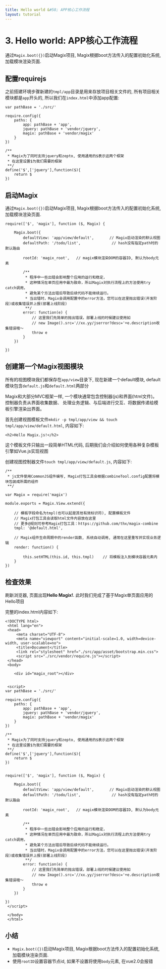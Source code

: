 ```yaml
---
title: Hello world &#58; APP核心工作流程
layout: tutorial
---
```


# 3. Hello world: APP核心工作流程

通过`Magix.boot({})`启动Magix项目, Magix根据boot方法传入的配置初始化系统, 加载模块渲染页面.


## 配置requirejs

之前搭建环境步骤新建的`tmpl/app`目录是用来存放项目相关文件的, 所有项目相关模块都是`app`开头的, 所以我们在`index.html`中添加app配置:

    var pathBase = './src/'

    require.config({
        paths: {
            app: pathBase + 'app',
            jquery: pathBase + 'vendor/jquery',
            magix: pathBase + 'vendor/magix'
        }
    })

    /**
     * Magix为了同时支持jquery和zepto, 使用通用的$表示这两个框架
     * 在这里设置$为我们需要的框架
     **/
    define('$',['jquery'],function($){
        return $
    })




## 启动Magix

通过`Magix.boot({})`启动Magix项目, Magix根据boot方法传入的配置初始化系统, 加载模块渲染页面.


    require(['$', 'magix'], function ($, Magix) {

        Magix.boot({
            defaultView: 'app/view/default',       // Magix启动渲染的默认视图
            defaultPath: '/todo/list',              // hash没有指定path时的默认路由

            rootId: 'magix_root',   // magix模块渲染DOM的容器ID, 默认为body元素

            /**
             * 程序中一些出错会影响整个应用的运行和稳定，
             * 这种情况在单页应用中最为致命，所以Magix对执行流程上的方法使用try catch调用，
             * 避免某个方法出错后导致后续代码不能继续运行。
             * 当出错时，Magix会调用配置中的error方法，您可以在这里抛出错误(开发阶段)或收集错误并上报(部署上线阶段)
             **/
            error: function(e) {
                // 这里我们先简单的抛出错误，部署上线的时候建议使用如
                // new Image().src='//xx.yy/jserror?desc='+e.description收集错误哦～
                throw e
            }
        })

    })


## 创建第一个Magix视图模块

所有的视图模块我们都保存在`app/view`目录下, 现在新建一个default模块, default模块包含`default.js`和`default.html`两部分

Magix和大部分MVC框架一样, 一个模块通常包含控制器(js)和界面(html文件)。 控制器负责从界面收集数据、 处理业务逻辑、与后端进行交互、将数据传递给模板引擎渲染出界面。

首先创建视图模板文件`mkdir -p tmpl/app/view && touch tmpl/app/view/default.html`, 内容如下:

    <h2>Hello Magix.js!</h2>

这个模板文件只输出一段简单HTML代码, 后期我们会介绍如何使用各种复杂模板引擎如Vue.js实现视图

创建视图控制器文件`touch tmpl/app/view/default.js`, 内容如下:



    /**
     * js文件使用CommonJS组件编写, Magix打包工具会根据combineTool.config配置将模块包装成所需的组件
     **/

    var Magix = require('magix')

    module.exports = Magix.View.extend({

        // 模板字段命名为tmpl(也可以起是其他有效标识符), 配置模板文件
        // Magix打包工具会读取html文件内容放在这里
        // 更多@规则可参考Magix打包工具：https://github.com/thx/magix-combine
        tmpl: '@default.html',

        // Magix组件生命周期中的render函数, 系统自动调用, 通常在这里重写并实现业务逻辑
        render: function() {

            this.setHTML(this.id, this.tmpl)    // 将模板注入到模块容器元素内
        }
    })


## 检查效果

刷新浏览器, 页面出现**Hello Magix!**. 此时我们完成了基于Magix单页面应用的Hello项目

完整的index.html内容如下:

    <!DOCTYPE html>
     <html lang="en">
     <head>
         <meta charset="UTF-8">
         <meta name="viewport" content="initial-scale=1.0, width=device-width, user-scalable=no">
         <title>Document</title>
         <link rel="stylesheet" href="./src/app/asset/bootstrap.min.css">
         <script src="./src/vendor/require.js"></script>
     </head>
     <body>

        <div id="magix_root"></div>


     <script>
    var pathBase = './src/'

    require.config({
        paths: {
            app: pathBase + 'app',
            jquery: pathBase + 'vendor/jquery',
            magix: pathBase + 'vendor/magix'
        }
    })

    /**
     * Magix为了同时支持jquery和zepto, 使用通用的$表示这两个框架
     * 在这里设置$为我们需要的框架
     **/
    define('$',['jquery'],function($){
        return $
    })


    require(['$', 'magix'], function ($, Magix) {

        Magix.boot({
            defaultView: 'app/view/default',       // Magix启动渲染的默认视图
            defaultPath: '/todo/list',              // hash没有指定path时的默认路由

            rootId: 'magix_root',   // magix模块渲染DOM的容器ID, 默认为body元素

            /**
             * 程序中一些出错会影响整个应用的运行和稳定，
             * 这种情况在单页应用中最为致命，所以Magix对执行流程上的方法使用try catch调用，
             * 避免某个方法出错后导致后续代码不能继续运行。
             * 当出错时，Magix会调用配置中的error方法，您可以在这里抛出错误(开发阶段)或收集错误并上报(部署上线阶段)
             **/
            error: function(e) {
                // 这里我们先简单的抛出错误，部署上线的时候建议使用如
                // new Image().src='//xx.yy/jserror?desc='+e.description收集错误哦～
                throw e
            }
        })

    })
     </script>

     </body>
     </html>


## 小结


- `Magix.boot({})`启动Magix项目, Magix根据boot方法传入的配置初始化系统, 加载模块渲染页面.
- 使用`rootID`设置容器节点id, 如果不设置将使用`body`元素, 在vue2.0会报错
